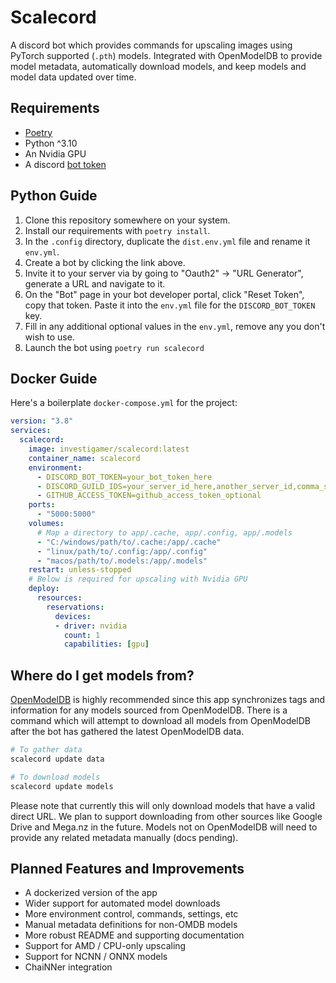 # Scalecord
A discord bot which provides commands for upscaling images using PyTorch supported (`.pth`) models. Integrated with 
OpenModelDB to provide model metadata, automatically download models, and keep models and model data updated over time. 

## Requirements
- [Poetry](https://python-poetry.org/docs/)
- Python ^3.10
- An Nvidia GPU
- A discord [bot token](https://discord.com/developers/applications?new_application=true)

## Python Guide
1. Clone this repository somewhere on your system.
2. Install our requirements with `poetry install`.
3. In the `.config` directory, duplicate the `dist.env.yml` file and rename it `env.yml`.
4. Create a bot by clicking the link above.
5. Invite it to your server via by going to "Oauth2" -> "URL Generator", generate a URL and navigate to it.
6. On the "Bot" page in your bot developer portal, click "Reset Token", copy that token. Paste it into the `env.yml` 
file for the `DISCORD_BOT_TOKEN` key. 
7. Fill in any additional optional values in the `env.yml`, remove any you don't wish to use.
8. Launch the bot using `poetry run scalecord`

## Docker Guide
Here's a boilerplate `docker-compose.yml` for the project:
```yaml
version: "3.8"
services:
  scalecord:
    image: investigamer/scalecord:latest
    container_name: scalecord
    environment:
      - DISCORD_BOT_TOKEN=your_bot_token_here
      - DISCORD_GUILD_IDS=your_server_id_here,another_server_id,comma_separated
      - GITHUB_ACCESS_TOKEN=github_access_token_optional
    ports:
      - "5000:5000"
    volumes:
      # Map a directory to app/.cache, app/.config, app/.models
      - "C:/windows/path/to/.cache:/app/.cache"
      - "linux/path/to/.config:/app/.config"
      - "macos/path/to/.models:/app/.models"
    restart: unless-stopped
    # Below is required for upscaling with Nvidia GPU
    deploy:
      resources:
        reservations:
          devices:
          - driver: nvidia
            count: 1
            capabilities: [gpu]

```

## Where do I get models from?
[OpenModelDB](https://openmodeldb.info) is highly recommended since this app synchronizes tags and information for any models 
sourced from OpenModelDB. There is a command which will attempt to download all models from OpenModelDB after the 
bot has gathered the latest OpenModelDB data.
```bash
# To gather data
scalecord update data

# To download models
scalecord update models
```
Please note that currently this will only download models that have a valid direct URL. We plan to support downloading 
from other sources like Google Drive and Mega.nz in the future. Models not on OpenModelDB will need to provide any 
related metadata manually (docs pending).

## Planned Features and Improvements
- A dockerized version of the app
- Wider support for automated model downloads
- More environment control, commands, settings, etc
- Manual metadata definitions for non-OMDB models
- More robust README and supporting documentation
- Support for AMD / CPU-only upscaling
- Support for NCNN / ONNX models
- ChaiNNer integration